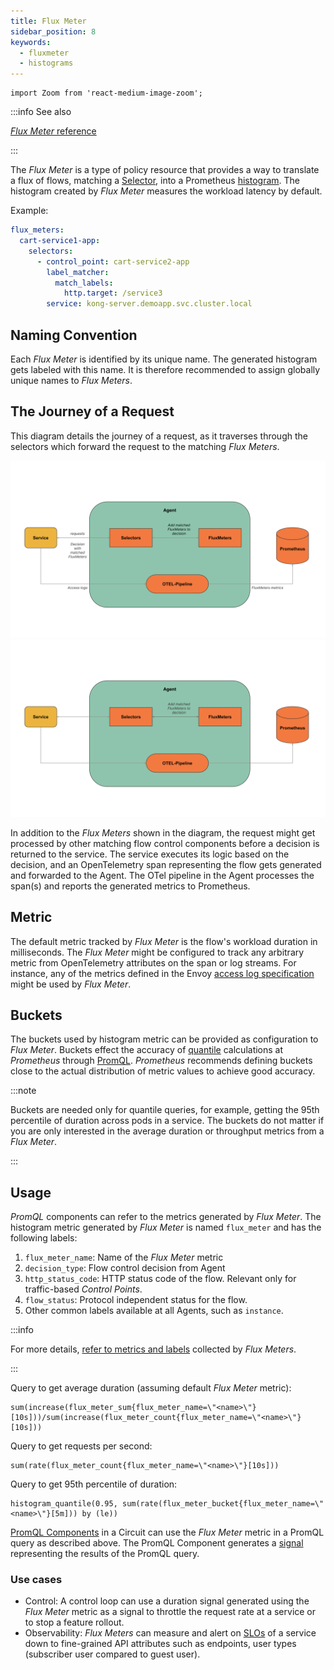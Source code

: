 ```yaml
---
title: Flux Meter
sidebar_position: 8
keywords:
  - fluxmeter
  - histograms
---
```


```mdx-code-block
import Zoom from 'react-medium-image-zoom';
```

:::info See also

[_Flux Meter_ reference][reference]

:::

The _Flux Meter_ is a type of policy resource that provides a way to translate a
flux of flows, matching a [Selector][flow-selectors], into a Prometheus
[histogram][histogram-metric]. The histogram created by _Flux Meter_ measures
the workload latency by default.

Example:

```yaml
flux_meters:
  cart-service1-app:
    selectors:
      - control_point: cart-service2-app
        label_matcher:
          match_labels:
            http.target: /service3
        service: kong-server.demoapp.svc.cluster.local
```

## Naming Convention

Each _Flux Meter_ is identified by its unique name. The generated histogram gets
labeled with this name. It is therefore recommended to assign globally unique
names to _Flux Meters_.

## The Journey of a Request

This diagram details the journey of a request, as it traverses through the
selectors which forward the request to the matching _Flux Meters_.

![Flux Meter](./assets/img/flux-meter-light.svg#gh-light-mode-only)
![Flux Meter](./assets/img/flux-meter-dark.svg#gh-dark-mode-only)

In addition to the _Flux Meters_ shown in the diagram, the request might get
processed by other matching flow control components before a decision is
returned to the service. The service executes its logic based on the decision,
and an OpenTelemetry span representing the flow gets generated and forwarded to
the Agent. The OTel pipeline in the Agent processes the span(s) and reports the
generated metrics to Prometheus.

## Metric

The default metric tracked by _Flux Meter_ is the flow's workload duration in
milliseconds. The _Flux Meter_ might be configured to track any arbitrary metric
from OpenTelemetry attributes on the span or log streams. For instance, any of
the metrics defined in the Envoy [access log
specification][envoy-access-log-spec] might be used by _Flux Meter_.

## Buckets

The buckets used by histogram metric can be provided as configuration to _Flux
Meter_. Buckets effect the accuracy of [quantile][quantiles] calculations at
_Prometheus_ through [PromQL][promql-reference]. _Prometheus_ recommends
defining buckets close to the actual distribution of metric values to achieve
good accuracy.

:::note

Buckets are needed only for quantile queries, for example, getting the 95th
percentile of duration across pods in a service. The buckets do not matter if
you are only interested in the average duration or throughput metrics from a
_Flux Meter_.

:::

## Usage

_PromQL_ components can refer to the metrics generated by _Flux Meter_. The
histogram metric generated by _Flux Meter_ is named `flux_meter` and has the
following labels:

1. `flux_meter_name`: Name of the _Flux Meter_ metric
2. `decision_type`: Flow control decision from Agent
3. `http_status_code`: HTTP status code of the flow. Relevant only for
   traffic-based _Control Points_.
4. `flow_status`: Protocol independent status for the flow.
5. Other common labels available at all Agents, such as `instance`.

:::info

For more details,
[refer to metrics and labels](/reference/observability/prometheus-metrics/agent.md#flux-meter)
collected by _Flux Meters_.

:::

Query to get average duration (assuming default _Flux Meter_ metric):

```promql
sum(increase(flux_meter_sum{flux_meter_name=\"<name>\"}[10s]))/sum(increase(flux_meter_count{flux_meter_name=\"<name>\"}[10s]))
```

Query to get requests per second:

```promql
sum(rate(flux_meter_count{flux_meter_name=\"<name>\"}[10s]))
```

Query to get 95th percentile of duration:

```promql
histogram_quantile(0.95, sum(rate(flux_meter_bucket{flux_meter_name=\"<name>\"}[5m])) by (le))
```

[PromQL Components][promql-reference] in a Circuit can use the _Flux Meter_
metric in a PromQL query as described above. The PromQL Component generates a
[signal][signal] representing the results of the PromQL query.

### Use cases

- Control: A control loop can use a duration signal generated using the _Flux
  Meter_ metric as a signal to throttle the request rate at a service or to stop
  a feature rollout.
- Observability: _Flux Meters_ can measure and alert on [SLOs][google-sre-slo]
  of a service down to fine-grained API attributes such as endpoints, user types
  (subscriber user compared to guest user).

[reference]: /reference/configuration/spec.md#flux-meter
[flow-selectors]: /concepts/selector.md
[histogram-metric]: https://prometheus.io/docs/practices/histograms/
[quantiles]: https://prometheus.io/docs/practices/histograms/#quantiles
[envoy-access-log-spec]:
  https://www.envoyproxy.io/docs/envoy/latest/configuration/observability/access_log/usage#command-operators
[promql-reference]: /reference/configuration/spec.md#prom-q-l
[signal]: /concepts/advanced/circuit.md#signal
[google-sre-slo]: https://sre.google/workbook/implementing-slos/

